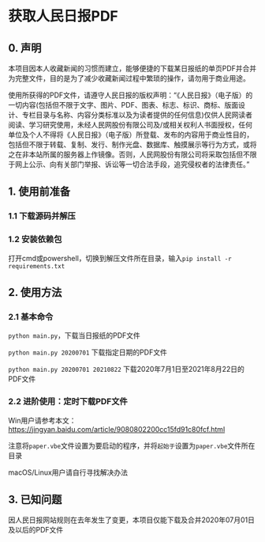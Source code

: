 # 获取人民日报PDF

## 0. 声明

本项目因本人收藏新闻的习惯而建立，能够便捷的下载某日报纸的单页PDF并合并为完整文件，目的是为了减少收藏新闻过程中繁琐的操作，请勿用于商业用途。

使用所获得的PDF文件，请遵守人民日报的版权声明：“《人民日报》（电子版）的一切内容(包括但不限于文字、图片、PDF、图表、标志、标识、商标、版面设计、专栏目录与名称、内容分类标准以及为读者提供的任何信息)仅供人民网读者阅读、学习研究使用，未经人民网股份有限公司及/或相关权利人书面授权，任何单位及个人不得将《人民日报》（电子版）所登载、发布的内容用于商业性目的，包括但不限于转载、复制、发行、制作光盘、数据库、触摸展示等行为方式，或将之在非本站所属的服务器上作镜像。否则，人民网股份有限公司将采取包括但不限于网上公示、向有关部门举报、诉讼等一切合法手段，追究侵权者的法律责任。”

## 1. 使用前准备

### 1.1 下载源码并解压

### 1.2 安装依赖包

打开cmd或powershell，切换到解压文件所在目录，输入`pip install -r requirements.txt`

## 2. 使用方法

### 2.1 基本命令
`python main.py`，下载当日报纸的PDF文件

`python main.py 20200701` 下载指定日期的PDF文件

`python main.py 20200701 20210822` 下载2020年7月1日至2021年8月22日的PDF文件

### 2.2 进阶使用：定时下载PDF文件

Win用户请参考本文：https://jingyan.baidu.com/article/9080802200cc15fd91c80fcf.html

注意将`paper.vbe`文件设置为要启动的程序，并将`起始于`设置为`paper.vbe`文件所在目录

macOS/Linux用户请自行寻找解决办法

## 3. 已知问题

因人民日报网站规则在去年发生了变更，本项目仅能下载及合并2020年07月01日及以后的PDF文件
